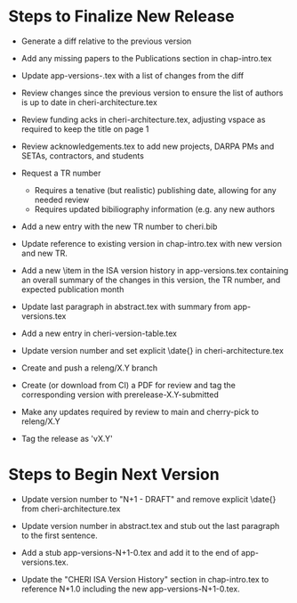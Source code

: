 Steps to Finalize New Release
=============================

- Generate a diff relative to the previous version

- Add any missing papers to the Publications section in
  chap-intro.tex

- Update app-versions-<version>.tex with a list of changes from
  the diff

- Review changes since the previous version to ensure the list
  of authors is up to date in cheri-architecture.tex

- Review funding acks in cheri-architecture.tex, adjusting vspace as
  required to keep the title on page 1

- Review acknowledgements.tex to add new projects, DARPA PMs and
  SETAs, contractors, and students

- Request a TR number
  - Requires a tenative (but realistic) publishing date, allowing
    for any needed review
  - Requires updated bibiliography information (e.g. any new
    authors

- Add a new entry with the new TR number to cheri.bib

- Update reference to existing version in chap-intro.tex with new
  version and new TR.

- Add a new \item in the ISA version history in app-versions.tex
  containing an overall summary of the changes in this version,
  the TR number, and expected publication month

- Update last paragraph in abstract.tex with summary from
  app-versions.tex

- Add a new entry in cheri-version-table.tex

- Update version number and set explicit \date{} in
  cheri-architecture.tex

- Create and push a releng/X.Y branch

- Create (or download from CI) a PDF for review and tag the corresponding
  version with prerelease-X.Y-submitted

- Make any updates required by review to main and cherry-pick to releng/X.Y

- Tag the release as 'vX.Y'

Steps to Begin Next Version
===========================

- Update version number to "N+1 - DRAFT" and remove explicit
  \date{} from cheri-architecture.tex

- Update version number in abstract.tex and stub out the
  last paragraph to the first sentence.

- Add a stub app-versions-N+1-0.tex and add it to the end of
  app-versions.tex.

- Update the "CHERI ISA Version History" section in chap-intro.tex
  to reference N+1.0 including the new app-versions-N+1-0.tex.
